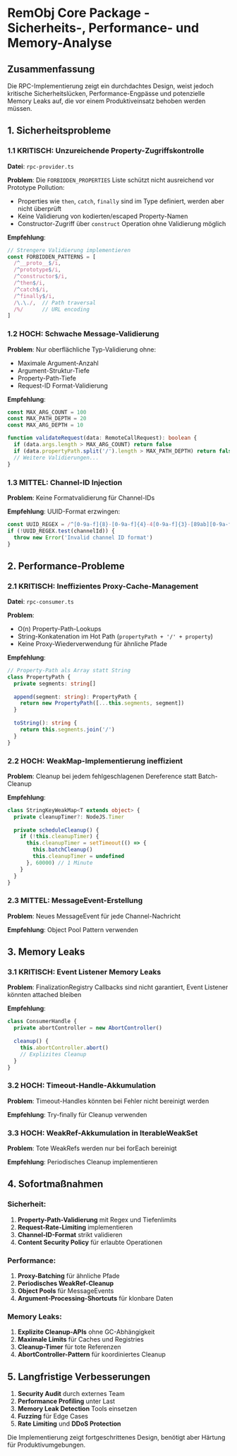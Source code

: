 # RemObj Core Package - Sicherheits-, Performance- und Memory-Analyse

## Zusammenfassung

Die RPC-Implementierung zeigt ein durchdachtes Design, weist jedoch kritische Sicherheitslücken, Performance-Engpässe und potenzielle Memory Leaks auf, die vor einem Produktiveinsatz behoben werden müssen.

## 1. Sicherheitsprobleme

### 1.1 KRITISCH: Unzureichende Property-Zugriffskontrolle

**Datei**: `rpc-provider.ts`

**Problem**: Die `FORBIDDEN_PROPERTIES` Liste schützt nicht ausreichend vor Prototype Pollution:
- Properties wie `then`, `catch`, `finally` sind im Type definiert, werden aber nicht überprüft
- Keine Validierung von kodierten/escaped Property-Namen
- Constructor-Zugriff über `construct` Operation ohne Validierung möglich

**Empfehlung**: 
```typescript
// Strengere Validierung implementieren
const FORBIDDEN_PATTERNS = [
  /^__proto__$/i,
  /^prototype$/i,
  /^constructor$/i,
  /^then$/i,
  /^catch$/i,
  /^finally$/i,
  /\.\./,  // Path traversal
  /%/      // URL encoding
]
```

### 1.2 HOCH: Schwache Message-Validierung

**Problem**: Nur oberflächliche Typ-Validierung ohne:
- Maximale Argument-Anzahl
- Argument-Struktur-Tiefe
- Property-Path-Tiefe
- Request-ID Format-Validierung

**Empfehlung**:
```typescript
const MAX_ARG_COUNT = 100
const MAX_PATH_DEPTH = 20
const MAX_ARG_DEPTH = 10

function validateRequest(data: RemoteCallRequest): boolean {
  if (data.args.length > MAX_ARG_COUNT) return false
  if (data.propertyPath.split('/').length > MAX_PATH_DEPTH) return false
  // Weitere Validierungen...
}
```

### 1.3 MITTEL: Channel-ID Injection

**Problem**: Keine Formatvalidierung für Channel-IDs

**Empfehlung**: UUID-Format erzwingen:
```typescript
const UUID_REGEX = /^[0-9a-f]{8}-[0-9a-f]{4}-4[0-9a-f]{3}-[89ab][0-9a-f]{3}-[0-9a-f]{12}$/i
if (!UUID_REGEX.test(channelId)) {
  throw new Error('Invalid channel ID format')
}
```

## 2. Performance-Probleme

### 2.1 KRITISCH: Ineffizientes Proxy-Cache-Management

**Datei**: `rpc-consumer.ts`

**Problem**: 
- O(n) Property-Path-Lookups
- String-Konkatenation im Hot Path (`propertyPath + '/' + property`)
- Keine Proxy-Wiederverwendung für ähnliche Pfade

**Empfehlung**:
```typescript
// Property-Path als Array statt String
class PropertyPath {
  private segments: string[]
  
  append(segment: string): PropertyPath {
    return new PropertyPath([...this.segments, segment])
  }
  
  toString(): string {
    return this.segments.join('/')
  }
}
```

### 2.2 HOCH: WeakMap-Implementierung ineffizient

**Problem**: Cleanup bei jedem fehlgeschlagenen Dereference statt Batch-Cleanup

**Empfehlung**:
```typescript
class StringKeyWeakMap<T extends object> {
  private cleanupTimer?: NodeJS.Timer
  
  private scheduleCleanup() {
    if (!this.cleanupTimer) {
      this.cleanupTimer = setTimeout(() => {
        this.batchCleanup()
        this.cleanupTimer = undefined
      }, 60000) // 1 Minute
    }
  }
}
```

### 2.3 MITTEL: MessageEvent-Erstellung

**Problem**: Neues MessageEvent für jede Channel-Nachricht

**Empfehlung**: Object Pool Pattern verwenden

## 3. Memory Leaks

### 3.1 KRITISCH: Event Listener Memory Leaks

**Problem**: FinalizationRegistry Callbacks sind nicht garantiert, Event Listener könnten attached bleiben

**Empfehlung**:
```typescript
class ConsumerHandle {
  private abortController = new AbortController()
  
  cleanup() {
    this.abortController.abort()
    // Explizites Cleanup
  }
}
```

### 3.2 HOCH: Timeout-Handle-Akkumulation

**Problem**: Timeout-Handles könnten bei Fehler nicht bereinigt werden

**Empfehlung**: Try-finally für Cleanup verwenden

### 3.3 HOCH: WeakRef-Akkumulation in IterableWeakSet

**Problem**: Tote WeakRefs werden nur bei forEach bereinigt

**Empfehlung**: Periodisches Cleanup implementieren

## 4. Sofortmaßnahmen

### Sicherheit:
1. **Property-Path-Validierung** mit Regex und Tiefenlimits
2. **Request-Rate-Limiting** implementieren
3. **Channel-ID-Format** strikt validieren
4. **Content Security Policy** für erlaubte Operationen

### Performance:
1. **Proxy-Batching** für ähnliche Pfade
2. **Periodisches WeakRef-Cleanup**
3. **Object Pools** für MessageEvents
4. **Argument-Processing-Shortcuts** für klonbare Daten

### Memory Leaks:
1. **Explizite Cleanup-APIs** ohne GC-Abhängigkeit
2. **Maximale Limits** für Caches und Registries
3. **Cleanup-Timer** für tote Referenzen
4. **AbortController-Pattern** für koordiniertes Cleanup

## 5. Langfristige Verbesserungen

1. **Security Audit** durch externes Team
2. **Performance Profiling** unter Last
3. **Memory Leak Detection** Tools einsetzen
4. **Fuzzing** für Edge Cases
5. **Rate Limiting** und **DDoS Protection**

Die Implementierung zeigt fortgeschrittenes Design, benötigt aber Härtung für Produktivumgebungen.